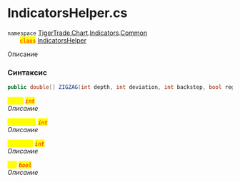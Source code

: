 
# IndicatorsHelper.cs
`namespace` [TigerTrade.Chart](../../../../../TigerTrade.Chart.md).[Indicators](../../../../../TigerTrade.Chart/Indicators.md).[Common](../../../../../TigerTrade.Chart/Indicators/Common.md)  
&nbsp;&nbsp;&nbsp;&nbsp;&nbsp;&nbsp;&nbsp;<mark style="color:red;">`class`</mark> [IndicatorsHelper](../../IndicatorsHelper.cs.md)

Описание

### Синтаксис
```csharp
public double[] ZIGZAG(int depth, int deviation, int backstep, bool reg = true)
```

<mark style="color:yellow;">`depth`</mark> <mark style="color:red;">*`int`*</mark>  
 *Описание*  
  
<mark style="color:yellow;">`deviation`</mark> <mark style="color:red;">*`int`*</mark>  
 *Описание*  
  
<mark style="color:yellow;">`backstep`</mark> <mark style="color:red;">*`int`*</mark>  
 *Описание*  
  
<mark style="color:yellow;">`reg`</mark> <mark style="color:red;">*`bool`*</mark>  
 *Описание*  
  

                    
                    